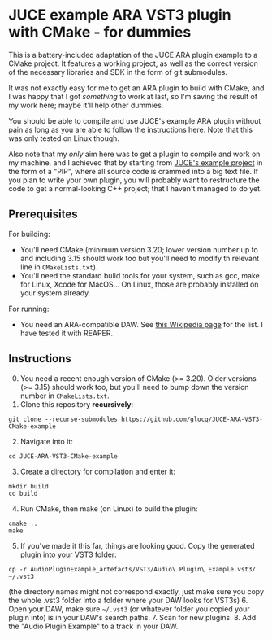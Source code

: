 JUCE example ARA VST3 plugin with CMake - for dummies
======================================================

This is a battery-included adaptation of the JUCE ARA plugin example to a CMake project. It features a working project, as well as the correct version of the necessary libraries and SDK in the form of git submodules.

It was not exactly easy for me to get an ARA plugin to build with CMake, and I was happy that I got *something* to work at last,
so I'm saving the result of my work here; maybe it'll help other dummies.

You should be able to compile and use JUCE's example ARA plugin without pain as long as you are able to follow the instructions here.
Note that this was only tested on Linux though.

Also note that my *only* aim here was to get a plugin to compile and work on my machine, and I achieved that by starting from [JUCE's example project](https://github.com/juce-framework/JUCE/blob/master/examples/Plugins/ARAPluginDemo.h) in the form of a "PIP", where all source code is crammed into a big text file. If you plan to write your own plugin, you will probably want to restructure the code to get a normal-looking C++ project; that I haven't managed to do yet.

Prerequisites
--------------

For building:
* You'll need CMake (minimum version 3.20; lower version number up to and including 3.15 should work too but you'll need to modify th relevant line in `CMakeLists.txt`).
* You'll need the standard build tools for your system, such as gcc, make for Linux, Xcode for MacOS... On Linux, those are probably installed on your system already.

For running:
* You need an ARA-compatible DAW. See [this Wikipedia page](https://en.wikipedia.org/wiki/Audio_Random_Access#cite_note-16) for the list. I have tested it with REAPER.

Instructions
-------------

0. You need a recent enough version of CMake (>= 3.20). Older versions (>= 3.15) should work too, but you'll need to bump down the version number in `CMakeLists.txt`.
1. Clone this repository **recursively**:
```
git clone --recurse-submodules https://github.com/glocq/JUCE-ARA-VST3-CMake-example
```
2. Navigate into it:
```
cd JUCE-ARA-VST3-CMake-example
```
3. Create a directory for compilation and enter it:
```
mkdir build
cd build
```
4. Run CMake, then make (on Linux) to build the plugin:
```
cmake ..
make
```
5. If you've made it this far, things are looking good. Copy the generated plugin into your VST3 folder:
```
cp -r AudioPluginExample_artefacts/VST3/Audio\ Plugin\ Example.vst3/ ~/.vst3
```
(the directory names might not correspond exactly, just make sure you copy the whole .vst3 folder into a folder where your DAW looks for VST3s)
6. Open your DAW, make sure `~/.vst3` (or whatever folder you copied your plugin into) is in your DAW's search paths.
7. Scan for new plugins.
8. Add the "Audio Plugin Example" to a track in your DAW.

